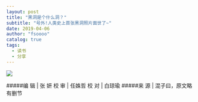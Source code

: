 ```yaml
---
layout: post
title: "黑洞是个什么洞？"
subtitle: "号外!人类史上首张黑洞照片面世了~"
date: 2019-04-06 
author: "fsoooo"
catalog: true
tags:
  - 读书
  - 分享
---
```



![](https://upload-images.jianshu.io/upload_images/6943526-b8a25d63a28f68e0.jpg?imageMogr2/auto-orient/strip%7CimageView2/2/w/1240)

#####编 辑 | 张  妍   校 审 | 任姝哲  校 对 |  白琼瑜 
#####来  源 |  混子曰，原文略有删节 
